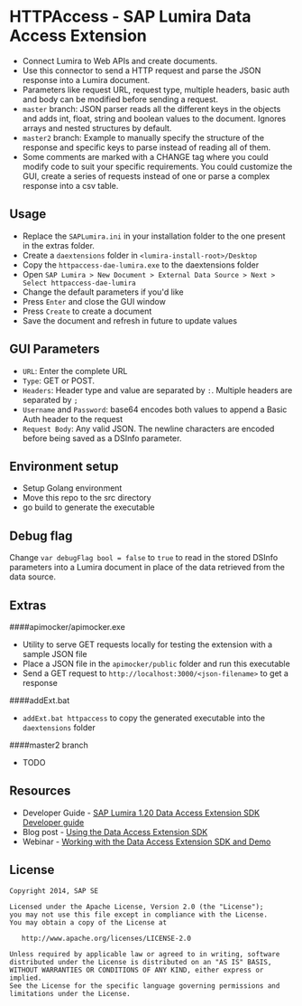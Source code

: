 HTTPAccess - SAP Lumira Data Access Extension
=================================================

* Connect Lumira to Web APIs and create documents.
* Use this connector to send a HTTP request and parse the JSON response into a Lumira document. 
* Parameters like request URL, request type, multiple headers, basic auth and body can be modified before sending a request.
* `master` branch: JSON parser reads all the different keys in the objects and adds int, float, string and boolean values to the document. Ignores arrays and nested structures by default. 
* `master2` branch: Example to manually specify the structure of the response and specific keys to parse instead of reading all of them.
* Some comments are marked with a CHANGE tag where you could modify code to suit your specific requirements. You could customize the GUI, create a series of requests instead of one or parse a complex response into a csv table.

Usage
-------
* Replace the `SAPLumira.ini` in your installation folder to the one present in the extras folder.
* Create a `daextensions` folder in `<lumira-install-root>/Desktop`
* Copy the `httpaccess-dae-lumira.exe` to the daextensions folder
* Open `SAP Lumira > New Document > External Data Source > Next > Select httpaccess-dae-lumira`
* Change the default parameters if you'd like
* Press `Enter` and close the GUI window
* Press `Create` to create a document
* Save the document and refresh in future to update values

GUI Parameters
--------
* `URL`: Enter the complete URL
* `Type`: GET or POST.
* `Headers`: Header type and value are separated by `:`. Multiple headers are separated by `;`
* `Username` and `Password`: base64 encodes both values to append a Basic Auth header to the request
* `Request Body`: Any valid JSON. The newline characters are encoded before being saved as a DSInfo parameter. 

Environment setup
-------------------
* Setup Golang environment
* Move this repo to the src directory
* go build to generate the executable

Debug flag
-----------
Change `var debugFlag bool = false` to `true` to read in the stored DSInfo parameters into a Lumira document in place of the data retrieved from the data source.

Extras
-------
####apimocker/apimocker.exe
* Utility to serve GET requests locally for testing the extension with a sample JSON file
* Place a JSON file in the `apimocker/public` folder and run this executable
* Send a GET request to `http://localhost:3000/<json-filename>` to get a response

####addExt.bat
* `addExt.bat httpaccess` to copy the generated executable into the `daextensions` folder

####master2 branch
* TODO

Resources
-----------
* Developer Guide - [SAP Lumira 1.20 Data Access Extension SDK Developer guide](http://help.sap.com/businessobject/product_guides/vi01/en/lum_120_dae_dev_en.pdf)
* Blog post - [Using the Data Access Extension SDK](http://scn.sap.com/community/lumira/blog/2014/10/14/using-the-data-access-extension-sdk--sap-lumira)
* Webinar - [Working with the Data Access Extension SDK and Demo](https://www.youtube.com/watch?v=oaUdztW5lKc)


License
---------

    Copyright 2014, SAP SE

    Licensed under the Apache License, Version 2.0 (the "License");
    you may not use this file except in compliance with the License.
    You may obtain a copy of the License at

       http://www.apache.org/licenses/LICENSE-2.0

    Unless required by applicable law or agreed to in writing, software
    distributed under the License is distributed on an "AS IS" BASIS,
    WITHOUT WARRANTIES OR CONDITIONS OF ANY KIND, either express or implied.
    See the License for the specific language governing permissions and
    limitations under the License.

 [1]: https://github.com/SAP/httpaccess-dae-lumira
